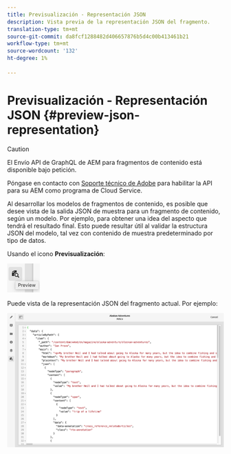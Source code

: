 ```yaml
---
title: Previsualización - Representación JSON
description: Vista previa de la representación JSON del fragmento.
translation-type: tm+mt
source-git-commit: da8fcf1288482d406657876b5d4c00b413461b21
workflow-type: tm+mt
source-wordcount: '132'
ht-degree: 1%

---
```



# Previsualización - Representación JSON {#preview-json-representation}

>[!CAUTION]
>
>El Envío API de GraphQL de AEM para fragmentos de contenido está disponible bajo petición.
>
>Póngase en contacto con [Soporte técnico de Adobe](https://experienceleague.adobe.com/?lang=en&amp;support-solution=General#support) para habilitar la API para su AEM como programa de Cloud Service.

Al desarrollar los modelos de fragmentos de contenido, es posible que desee vista de la salida JSON de muestra para un fragmento de contenido, según un modelo. Por ejemplo, para obtener una idea del aspecto que tendrá el resultado final. Esto puede resultar útil al validar la estructura JSON del modelo, tal vez con contenido de muestra predeterminado por tipo de datos.

Usando el icono **Previsualización**:

![Editor de fragmentos de contenido: ficha Previsualización](assets/cfm-preview-01.png)

Puede vista de la representación JSON del fragmento actual. Por ejemplo:

![Editor de fragmentos de contenido: Previsualización de un fragmento](assets/cfm-preview-02.png)